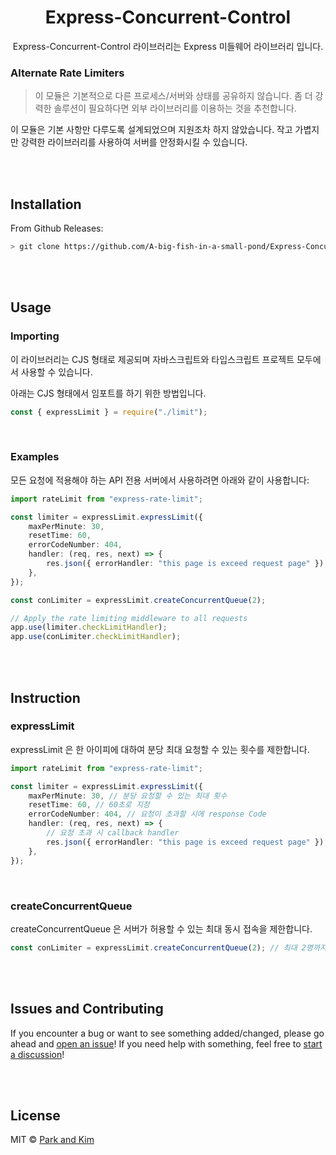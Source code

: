 # <div align="center"> Express-Concurrent-Control </div>

<div align="center">

Express-Concurrent-Control 라이브러리는 Express 미들웨어 라이브러리 입니다.

</div>

### Alternate Rate Limiters

> 이 모듈은 기본적으로 다른 프로세스/서버와 상태를 공유하지 않습니다. 좀 더 강력한 솔루션이 필요하다면 외부 라이브러리를 이용하는 것을 추천합니다.

이 모듈은 기본 사항만 다루도록 설계되었으며 지원조차 하지 않았습니다. 작고 가볍지만 강력한 라이브러리를 사용하여 서버를 안정화시킬 수 있습니다.

<br>
<br>

## Installation

From Github Releases:

```sh
> git clone https://github.com/A-big-fish-in-a-small-pond/Express-Concurrent-Control.git
```

<br>
<br>

## Usage

### Importing

이 라이브러리는 CJS 형태로 제공되며 자바스크립트와 타입스크립트 프로젝트 모두에서 사용할 수 있습니다.

아래는 CJS 형태에서 임포트를 하기 위한 방법입니다.

```ts
const { expressLimit } = require("./limit");
```

<br>

### Examples

모든 요청에 적용해야 하는 API 전용 서버에서 사용하려면 아래와 같이 사용합니다:

```ts
import rateLimit from "express-rate-limit";

const limiter = expressLimit.expressLimit({
    maxPerMinute: 30,
    resetTime: 60,
    errorCodeNumber: 404,
    handler: (req, res, next) => {
        res.json({ errorHandler: "this page is exceed request page" });
    },
});

const conLimiter = expressLimit.createConcurrentQueue(2);

// Apply the rate limiting middleware to all requests
app.use(limiter.checkLimitHandler);
app.use(conLimiter.checkLimitHandler);
```

<br>
<br>

## Instruction

### expressLimit

expressLimit 은 한 아이피에 대하여 분당 최대 요청할 수 있는 횟수를 제한합니다.

```ts
import rateLimit from "express-rate-limit";

const limiter = expressLimit.expressLimit({
    maxPerMinute: 30, // 분당 요청할 수 있는 최대 횟수
    resetTime: 60, // 60초로 지정
    errorCodeNumber: 404, // 요청이 초과할 시에 response Code
    handler: (req, res, next) => {
        // 요청 초과 시 callback handler
        res.json({ errorHandler: "this page is exceed request page" });
    },
});
```

<br>

### createConcurrentQueue

createConcurrentQueue 은 서버가 허용할 수 있는 최대 동시 접속을 제한합니다.

```ts
const conLimiter = expressLimit.createConcurrentQueue(2); // 최대 2명까지 동시 접속이 가능
```

<br>
<br>

## Issues and Contributing

If you encounter a bug or want to see something added/changed, please go ahead
and [open an issue](https://github.com/A-big-fish-in-a-small-pond/Express-Concurrent-Control/issues/new)!
If you need help with something, feel free to
[start a discussion](https://github.com/A-big-fish-in-a-small-pond/Express-Concurrent-Control/discussions/new)!

<br>
<br>

## License

MIT © [Park and Kim](http://github.com/libtv)
